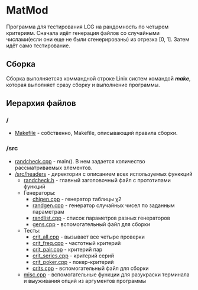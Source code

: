 # MatMod

Программа для тестирования LCG на рандомность по четырем критериям. 
Сначала идёт генерация файлов со случайными числами(если они еще не были сгенерированы) из отрезка [0, 1].
Затем идёт само тестирование.

## Сборка

Сборка выполняетсяв коммандной строке Linix систем командой ***make***, которая выполняет сразу сборку и выполнение программы.

## Иерархия файлов

### /

* [Makefile](https://github.com/maxim1317/MatMod/blob/Makefile) - собственно, Makefile, описывающий правила сборки.

### /src

* [randcheck.cpp](https://github.com/maxim1317/MatMod/blob/master/RandCheck/src/randcheck.cpp) - main(). В нем задается количество рассматриваемых элементов.
* [/src/headers](https://github.com/maxim1317/MatMod/blob/master/RandCheck/src/headers/) - директория с описанием всех используемых функкций
  * [randcheck.h](https://github.com/maxim1317/MatMod/blob/master/RandCheck/src/headers/randcheck.h) - главный заголовочный файл с прототипами функций
  * Генераторы:
    * [chigen.cpp](https://github.com/maxim1317/MatMod/blob/master/RandCheck/src/headers/chigen.cpp) - генератор таблицы  χ2
    * [randgen.cpp](https://github.com/maxim1317/MatMod/blob/master/RandCheck/src/headers/randgen.cpp) - генератор случайных чисел по заданным параметрам
    * [randlist.cpp](https://github.com/maxim1317/MatMod/blob/master/RandCheck/src/headers/randlist.cpp) - список параметров разных генераторов
    * [gens.cpp](https://github.com/maxim1317/MatMod/blob/master/RandCheck/src/headers/gens.cpp) - вспомогательный файл для сборки
  * Тесты:
    * [crit_all.cpp](https://github.com/maxim1317/MatMod/blob/master/RandCheck/src/headers/crit_all.cpp) - вызывает все четыре проверки
    * [crit_freq.cpp](https://github.com/maxim1317/MatMod/blob/master/RandCheck/src/headers/crit_freq.cpp) - частотный критерий
    * [crit_pair.cpp](https://github.com/maxim1317/MatMod/blob/master/RandCheck/src/headers/crit_pair.cpp) - критерий пар
    * [crit_series.cpp](https://github.com/maxim1317/MatMod/blob/master/RandCheck/src/headers/crit_series.cpp) - критерий серий
    * [crit_poker.cpp](https://github.com/maxim1317/MatMod/blob/master/RandCheck/src/headers/crit_poker.cpp) - покер-критерий
    * [crits.cpp](https://github.com/maxim1317/MatMod/blob/master/RandCheck/src/headers/crits.cpp) - вспомогательный файл для сборки
  * [misc.cpp](https://github.com/maxim1317/MatMod/blob/master/RandCheck/src/headers/misc.cpp) - вспомогательные функции для разукраски терминала и выуживания опций из аргументов программы
